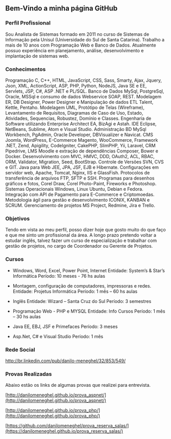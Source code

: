 ## Bem-Vindo a minha página GitHub

### Perfil Profissional

Sou Analista de Sistemas formado em 2011 no curso de Sistemas de Informação pela Unisul (Universidade do Sul de Santa Catarina). Trabalho a mais de 10 anos com Programação Web e Banco de Dados. Atualmente possuo experiência em planejamento, análise, desenvolvimento e implantação de sistemas web.

### Conhecimentos 

Programação C, C++, HTML, JavaScript, CSS, Sass, Smarty, Ajax, Jquery, Json, XML, ActionScript, ASP,
PHP, Python, NodeJS, Java SE e EE, Servlets, JSP, C#, ASP .NET e PL/SQL.
Banco de Dados MySql, PostgreSql, Oracle, MSSql e consumo de dados Webservice SOAP, REST.
Modelagem ER, DB Designer, Power Designer e Manipulação de dados ETL Talent, Kettle, Pentaho.
Modelagem UML, Protótipo de Telas (Wireframe), Levantamento de Requisitos, Diagramas de Caso de
Uso, Estado, Atividades, Sequencias, Robustez, Domínio e Classes.
Engenharia de Software utilizando Enterprise Architect EA, BizAgi e Astah.
IDE Eclipse, NetBeans, Sublime, Atom e Visual Studio. Administração BD MySql Workbench, PgAdmin,
Oracle Developer, DBVisualizer e Navicat.
CMS Joomla, WordPress, E-Commerce Magento, WooCommerce, Framework .NET, Zend, Apigility,
CodeIgniter, CakePHP, SlimPHP, Yii, Laravel, CRM Pipedrive, LMS Moodle e extração de dependências
Composer, Bower e Docker.
Desenvolvimento com MVC, HMVC, DDD, OAuth2, ACL, RBAC, ORM, Validator, Migration, Seed,
BootStrap. Controle de Versões SVN, CVS e GIT. Java para Web JEE, JPA, JSF, EJB e Hibernate.
Configurações em servidor web, Apache, Tomcat, Nginx, IIS e GlassFish.
Protocolos de transferência de arquivos FTP, SFTP e SSH.
Programas para desenhos gráficos e fotos, Corel Draw, Corel Photo-Paint, Fireworks e Photoshop.
Sistemas Operacionais Windows, Linux Ubuntu, Debian e Fedora.
Integração com API de Pagamento para E-Commerce e Criptomoedas.
Metodologia ágil para gestão e desenvolvimento ICONIX, KANBAN e SCRUM.
Gerenciamento de projetos MS Project, Redmine, Jira e Trello. 

### Objetivos

Tendo em vista ao meu perfil, posso dizer hoje que gosto muito do que faço e que me sinto um profissional da área. 
A longo prazo pretendo voltar a estudar inglês, talvez fazer um curso de especialização e trabalhar com gestão de projetos, no cargo de Coordenador ou Gerente de Projetos.

### Cursos

* Windows, Word, Excel, Power Point, Internet 
Entidade: System’s & Star’s Informática   Período:  10 meses - 76 hs aulas  

* Montagem, configuração de computadores, impressoras e redes. 
Entidade: Projetus Informática    Período: 1 mês – 60 hs aulas  

* Inglês 
Entidade: Wizard – Santa Cruz do Sul   Período: 3 semestres 

* Programação Web - PHP e MYSQL 
Entidade: Info Cursos    Período: 1 mês – 30 hs aulas  

* Java EE, EBJ, JSF e Primefaces 
Período: 3 meses

* Asp.Net, C# e Visual Studio 
Período: 1 mês 

### Rede Social 

http://br.linkedin.com/pub/danilo-meneghel/32/853/549/ 

### Provas Realizadas

Abaixo estão os links de algumas provas que realizei para entrevista.

[http://danilomeneghel.github.io/prova_aspnet/](http://danilomeneghel.github.io/prova_aspnet/)

[http://danilomeneghel.github.io/prova_php/](http://danilomeneghel.github.io/prova_php/)

[https://github.com/danilomeneghel/prova_reserva_salas/](https://danilomeneghel.github.io/prova_reserva_salas/)
